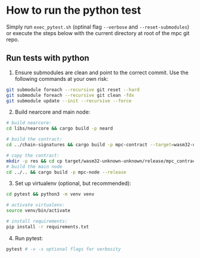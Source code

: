 # How to run the python test

Simply run `exec_pytest.sh` (optinal flag `--verbose` and `--reset-submodules`) or execute the steps below with the current directory at root of the mpc git repo.

## Run tests with python
1. Ensure submodules are clean and point to the correct commit. Use the following commands at your own risk:
```bash
git submodule foreach --recursive git reset --hard
git submodule foreach --recursive git clean -fdx
git submodule update --init --recursive --force
```

2. Build nearcore and main node:
```bash
# build nearcore:
cd libs/nearcore && cargo build -p neard

# build the contract:
cd ../chain-signatures && cargo build -p mpc-contract --target=wasm32-unknown-unknown --release

# copy the contract:
mkdir -p res && cd cp target/wasm32-unknown-unknown/release/mpc_contract.wasm chain-signatures/res/mpc_contract.wasm
# build the main node
cd ../.. && cargo build -p mpc-node --release
```

3. Set up virtualenv (optional, but recommended):
```bash
cd pytest && python3 -m venv venv

# activate virtualenv:
source venv/bin/activate

# install requirements:
pip install -r requirements.txt
```

4. Run pytest:
```bash
pytest # -v -s optional flags for verbosity
```

